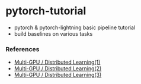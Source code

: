 # pytorch-tutorial
  - pytorch & pytorch-lightning basic pipeline tutorial
  - build baselines on various tasks


### References
  - [Multi-GPU / Distributed Learning(1)](https://pytorch.org/tutorials/intermediate/dist_tuto.html)
  - [Multi-GPU / Distributed Learning(2)](https://github.com/pytorch/examples/blob/master/imagenet/main.py)
  - [Multi-GPU / Distributed Learning(3)](https://medium.com/daangn/pytorch-multi-gpu-%ED%95%99%EC%8A%B5-%EC%A0%9C%EB%8C%80%EB%A1%9C-%ED%95%98%EA%B8%B0-27270617936b)
